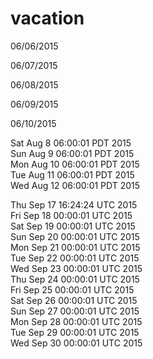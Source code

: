 # vacation
06/06/2015

06/07/2015

06/08/2015

06/09/2015

06/10/2015

Sat Aug  8 06:00:01 PDT 2015  
Sun Aug  9 06:00:01 PDT 2015  
Mon Aug 10 06:00:01 PDT 2015  
Tue Aug 11 06:00:01 PDT 2015  
Wed Aug 12 06:00:01 PDT 2015  
  
Thu Sep 17 16:24:24 UTC 2015  
Fri Sep 18 00:00:01 UTC 2015  
Sat Sep 19 00:00:01 UTC 2015  
Sun Sep 20 00:00:01 UTC 2015  
Mon Sep 21 00:00:01 UTC 2015  
Tue Sep 22 00:00:01 UTC 2015  
Wed Sep 23 00:00:01 UTC 2015  
Thu Sep 24 00:00:01 UTC 2015  
Fri Sep 25 00:00:01 UTC 2015  
Sat Sep 26 00:00:01 UTC 2015  
Sun Sep 27 00:00:01 UTC 2015  
Mon Sep 28 00:00:01 UTC 2015  
Tue Sep 29 00:00:01 UTC 2015  
Wed Sep 30 00:00:01 UTC 2015  
